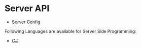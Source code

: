# Server API
* [Server Config](docs/ServerAPI/server_cfg.md)

Following Languages are available for Server Side Programming:
* [C#](docs/ServerAPI/csharp.md)
